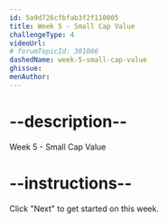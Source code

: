 ```yaml
---
id: 5a9d726cfbfab3f2f110005
title: Week 5 - Small Cap Value
challengeType: 4
videoUrl: 
# forumTopicId: 301086
dashedName: week-5-small-cap-value
ghissue: 
menAuthor: 
---
```


# --description--

Week 5 - Small Cap Value

# --instructions--

Click "Next" to get started on this week.
